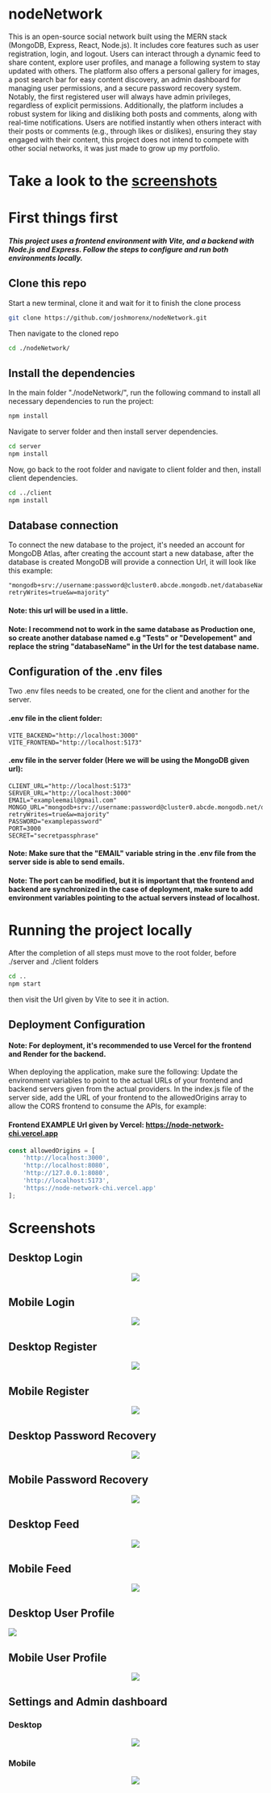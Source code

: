 # nodeNetwork
This is an open-source social network built using the MERN stack (MongoDB, Express, React, Node.js). It includes core features such as user registration, login, and logout. Users can interact through a dynamic feed to share content, explore user profiles, and manage a following system to stay updated with others. The platform also offers a personal gallery for images, a post search bar for easy content discovery, an admin dashboard for managing user permissions, and a secure password recovery system. Notably, the first registered user will always have admin privileges, regardless of explicit permissions. Additionally, the platform includes a robust system for liking and disliking both posts and comments, along with real-time notifications. Users are notified instantly when others interact with their posts or comments (e.g., through likes or dislikes), ensuring they stay engaged with their content, this project does not intend to compete with other social networks, it was just made to grow up my portfolio.

# Take a look to the [screenshots](#screenshots)

# First things first
##### This project uses a frontend environment with Vite, and a backend with Node.js and Express. Follow the steps to configure and run both environments locally.

## Clone this repo
Start a new terminal, clone it and wait for it to finish the clone process
```bash
git clone https://github.com/joshmorenx/nodeNetwork.git
```

Then navigate to the cloned repo
```bash
cd ./nodeNetwork/
```

## Install the dependencies

In the main folder "./nodeNetwork/", run the following command to install all necessary dependencies to run the project:
```bash
npm install
```

Navigate to server folder and then install server dependencies.
```bash
cd server
npm install
```

Now, go back to the root folder and navigate to client folder and then, install client dependencies.
```bash
cd ../client
npm install
```

## Database connection

To connect the new database to the project, it's needed an account for MongoDB Atlas, after creating the account start a new database, after the database is created MongoDB will provide a connection Url, it will look like this example:
```
"mongodb+srv://username:password@cluster0.abcde.mongodb.net/databaseName?retryWrites=true&w=majority"
```
#### Note: this url will be used in a little.
#### Note: I recommend not to work in the same database as Production one, so create another database named e.g "Tests" or "Developement" and replace the string "databaseName" in the Url for the test database name.

## Configuration of the .env files

Two .env files needs to be created, one for the client and another for the server.

#### .env file in the client folder:
```.env
VITE_BACKEND="http://localhost:3000"
VITE_FRONTEND="http://localhost:5173"
```

#### .env file in the server folder (Here we will be using the MongoDB given url):
```.env
CLIENT_URL="http://localhost:5173"
SERVER_URL="http://localhost:3000"
EMAIL="exampleemail@gmail.com"
MONGO_URL="mongodb+srv://username:password@cluster0.abcde.mongodb.net/databaseName?retryWrites=true&w=majority"
PASSWORD="examplepassword"
PORT=3000
SECRET="secretpassphrase"
```
#### Note: Make sure that the "EMAIL" variable string in the .env file from the server side is able to send emails.
#### Note: The port can be modified, but it is important that the frontend and backend are synchronized in the case of deployment, make sure to add environment variables pointing to the actual servers instead of localhost.

# Running the project locally
After the completion of all steps must move to the root folder, before ./server and ./client folders

```bash
cd ..
npm start
```
then visit the Url given by Vite to see it in action.

## Deployment Configuration
#### Note: For deployment, it's recommended to use Vercel for the frontend and Render for the backend.
When deploying the application, make sure the following:
Update the environment variables to point to the actual URLs of your frontend and backend servers given from the actual providers.
In the index.js file of the server side, add the URL of your frontend to the allowedOrigins array to allow the CORS frontend to consume the APIs, for example:

#### Frontend EXAMPLE Url given by Vercel: https://node-network-chi.vercel.app
```JavaScript
const allowedOrigins = [
    'http://localhost:3000',
    'http://localhost:8080',
    'http://127.0.0.1:8080',
    'http://localhost:5173',
    'https://node-network-chi.vercel.app'
];
```

# Screenshots

## Desktop Login
<div align="center"><img src="https://github.com/user-attachments/assets/2d71f9c6-dd0f-4c1b-9884-599e7c53cdf4"/></div>

## Mobile Login
<div align="center"><img src="https://github.com/user-attachments/assets/e0c4fb16-7489-4816-ae1d-59734c52d831"/></div>

## Desktop Register 
<div align="center"><img src="https://github.com/user-attachments/assets/a2f8fd2a-a271-4268-bdac-0a58d3fc960f"/></div>

## Mobile Register 
<div align="center"><img src="https://github.com/user-attachments/assets/2297a165-e6ec-4a72-b973-32a62666ca94"/></div>

## Desktop Password Recovery
<div align="center"><img src="https://github.com/user-attachments/assets/692769da-e5a5-4ede-a988-e20687f0a310"/></div>

## Mobile Password Recovery
<div align="center"><img src="https://github.com/user-attachments/assets/2481c4eb-c046-42f2-9980-1663f0c6183a"/></div>

## Desktop Feed
<div align="center"><img src="https://github.com/user-attachments/assets/056ee439-d1af-4e69-ab6f-a25ccd264d03"/></div>

## Mobile Feed
<div align="center"><img src="https://github.com/user-attachments/assets/1decad4b-01d9-426d-ae19-471e81fbac5b"/></div>

## Desktop User Profile
<img src="https://github.com/user-attachments/assets/3753c64a-01da-4f73-9357-36f398dd0546"/>

## Mobile User Profile
<div align="center"><img src="https://github.com/user-attachments/assets/a8be47d7-fb5c-45a2-92ef-4f15b5e6f61e"/></div>

## Settings and Admin dashboard
### Desktop
<div align="center"><img src="https://github.com/user-attachments/assets/c0b81b8a-1d21-49f9-ad91-c7102e709d6a"/></div>

### Mobile
<div align="center"><img src="https://github.com/user-attachments/assets/d7bcafc4-7b0e-4387-af41-fa5122e27450"/></div>


